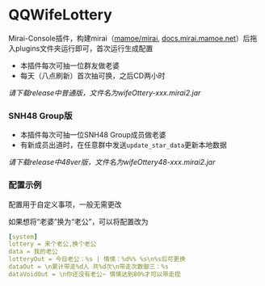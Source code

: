 # QQWifeLottery

Mirai-Console插件，构建mirai（[mamoe/mirai](https://github.com/mamoe/mirai), [docs.mirai.mamoe.net](https://docs.mirai.mamoe.net/)）后拖入plugins文件夹运行即可，首次运行生成配置

- 本插件每次可抽一位群友做老婆
- 每天（八点刷新）首次抽可换，之后CD两小时

*请下载release中普通版，文件名为wifeOttery-xxx.mirai2.jar*

### SNH48 Group版

- 本插件每次可抽一位SNH48 Group成员做老婆
- 有新成员出道时，在任意群中发送`update_star_data`更新本地数据

*请下载release中48ver版，文件名为wifeOttery48-xxx.mirai2.jar*


### 配置示例

配置用于自定义事项，一般无需更改

如果想将“老婆”换为“老公”，可以将配置改为

~~~yaml
[system]
lottery = 来个老公,换个老公
data = 我的老公
lotteryOut = 今日老公：%s | 情愫：%d%% %s\n%s后可更换
dataOut = \n累计带走%d人 共%d次\n带走次数御三：%s
dataVoidOut = \n你还没有老公~ 情愫达到80%才可以带走捏
~~~